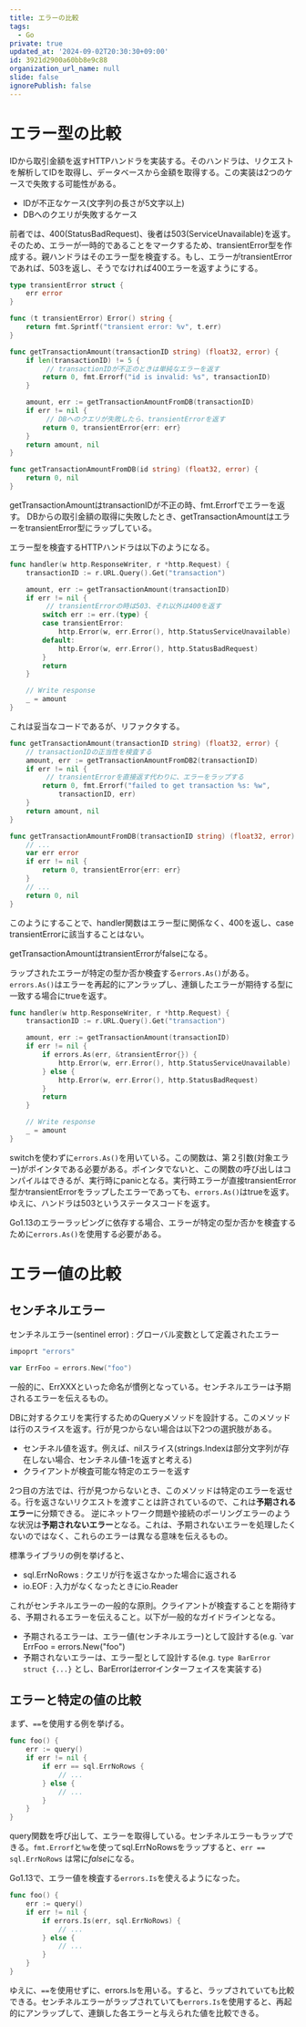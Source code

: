 ```yaml
---
title: エラーの比較
tags:
  - Go
private: true
updated_at: '2024-09-02T20:30:30+09:00'
id: 3921d2900a60bb8e9c88
organization_url_name: null
slide: false
ignorePublish: false
---
```

# エラー型の比較

IDから取引金額を返すHTTPハンドラを実装する。そのハンドラは、リクエストを解析してIDを取得し、データベースから金額を取得する。この実装は2つのケースで失敗する可能性がある。

* IDが不正なケース(文字列の長さが5文字以上)
* DBへのクエリが失敗するケース

前者では、400(StatusBadRequest)、後者は503(ServiceUnavailable)を返す。そのため、エラーが一時的であることをマークするため、transientError型を作成する。親ハンドラはそのエラー型を検査する。もし、エラーがtransientErrorであれば、503を返し、そうでなければ400エラーを返すようにする。

```go
type transientError struct {
	err error
}

func (t transientError) Error() string {
	return fmt.Sprintf("transient error: %v", t.err)
}

func getTransactionAmount(transactionID string) (float32, error) {
	if len(transactionID) != 5 {
         // transactionIDが不正のときは単純なエラーを返す
		return 0, fmt.Errorf("id is invalid: %s", transactionID)
	}

	amount, err := getTransactionAmountFromDB(transactionID)
	if err != nil {
         // DBへのクエリが失敗したら、transientErrorを返す
		return 0, transientError{err: err}
	}
	return amount, nil
}

func getTransactionAmountFromDB(id string) (float32, error) {
	return 0, nil
}
```

getTransactionAmountはtransactionIDが不正の時、fmt.Errorfでエラーを返す。
DBからの取引金額の取得に失敗したとき、getTransactionAmountはエラーをtransientError型にラップしている。

エラー型を検査するHTTPハンドラは以下のようになる。

```go
func handler(w http.ResponseWriter, r *http.Request) {
	transactionID := r.URL.Query().Get("transaction")

	amount, err := getTransactionAmount(transactionID)
	if err != nil {
         // transientErrorの時は503、それ以外は400を返す
		switch err := err.(type) {
		case transientError:
			http.Error(w, err.Error(), http.StatusServiceUnavailable)
		default:
			http.Error(w, err.Error(), http.StatusBadRequest)
		}
		return
	}

	// Write response
	_ = amount
}
```

これは妥当なコードであるが、リファクタする。

```go
func getTransactionAmount(transactionID string) (float32, error) {
	// transactionIDの正当性を検査する
	amount, err := getTransactionAmountFromDB2(transactionID)
	if err != nil {
         // transientErrorを直接返す代わりに、エラーをラップする
		return 0, fmt.Errorf("failed to get transaction %s: %w",
			transactionID, err)
	}
	return amount, nil
}

func getTransactionAmountFromDB(transactionID string) (float32, error) {
	// ...
	var err error
	if err != nil {
		return 0, transientError{err: err}
	}
	// ...
	return 0, nil
}
```

このようにすることで、handler関数はエラー型に関係なく、400を返し、case transientErrorに該当することはない。

getTransactionAmountはtransientErrorがfalseになる。

ラップされたエラーが特定の型か否か検査する`errors.As()`がある。`errors.As()`はエラーを再起的にアンラップし、連鎖したエラーが期待する型に一致する場合にtrueを返す。

```go
func handler(w http.ResponseWriter, r *http.Request) {
	transactionID := r.URL.Query().Get("transaction")

	amount, err := getTransactionAmount(transactionID)
	if err != nil {
		if errors.As(err, &transientError{}) {
			http.Error(w, err.Error(), http.StatusServiceUnavailable)
		} else {
			http.Error(w, err.Error(), http.StatusBadRequest)
		}
		return
	}

	// Write response
	_ = amount
}
```

switchを使わずに`errors.As()`を用いている。この関数は、第２引数(対象エラー)がポインタである必要がある。ポインタでないと、この関数の呼び出しはコンパイルはできるが、実行時にpanicとなる。実行時エラーが直接transientError型かtransientErrorをラップしたエラーであっても、`errors.As()`はtrueを返す。ゆえに、ハンドラは503というステータスコードを返す。


Go1.13のエラーラッピングに依存する場合、エラーが特定の型か否かを検査するために`errors.As()`を使用する必要がある。

# エラー値の比較

## センチネルエラー

センチネルエラー(sentinel error) : グローバル変数として定義されたエラー

```go
impoprt "errors"

var ErrFoo = errors.New("foo")
```

一般的に、ErrXXXといった命名が慣例となっている。センチネルエラーは予期されるエラーを伝えるもの。

DBに対するクエリを実行するためのQueryメソッドを設計する。このメソッドは行のスライスを返す。行が見つからない場合は以下2つの選択肢がある。

* センチネル値を返す。例えば、nilスライス(strings.Indexは部分文字列が存在しない場合、センチネル値-1を返すと考える)
* クライアントが検査可能な特定のエラーを返す

2つ目の方法では、行が見つからないとき、このメソッドは特定のエラーを返せる。行を返さないリクエストを渡すことは許されているので、これは**予期されるエラー**に分類できる。
逆にネットワーク問題や接続のポーリングエラーのような状況は**予期されないエラー**となる。これは、予期されないエラーを処理したくないのではなく、これらのエラーは異なる意味を伝えるもの。

標準ライブラリの例を挙げると、

* sql.ErrNoRows : クエリが行を返さなかった場合に返される
* io.EOF : 入力がなくなったときにio.Reader

これがセンチネルエラーの一般的な原則。クライアントが検査することを期待する、予期されるエラーを伝えること。以下が一般的なガイドラインとなる。

* 予期されるエラーは、エラー値(センチネルエラー)として設計する(e.g. `var ErrFoo = errors.New("foo")
* 予期されないエラーは、エラー型として設計する(e.g. `type BarError struct {...}` とし、BarErrorはerrorインターフェイスを実装する)


## エラーと特定の値の比較

まず、`==`を使用する例を挙げる。

```go
func foo() {
	err := query()
	if err != nil {
		if err == sql.ErrNoRows {
			// ...
		} else {
			// ...
		}
	}
}
```

query関数を呼び出して、エラーを取得している。センチネルエラーもラップできる。`fmt.Errorf`と`%w`を使ってsql.ErrNoRowsをラップすると、`err == sql.ErrNoRows` は常に*false*になる。

Go1.13で、エラー値を検査する`errors.Is`を使えるようになった。


```go
func foo() {
	err := query()
	if err != nil {
		if errors.Is(err, sql.ErrNoRows) {
			// ...
		} else {
			// ...
		}
	}
}
```

ゆえに、`==`を使用せずに、errors.Isを用いる。すると、ラップされていても比較できる。センチネルエラーがラップされていても`errors.Is`を使用すると、再起的にアンラップして、連鎖した各エラーと与えられた値を比較できる。

